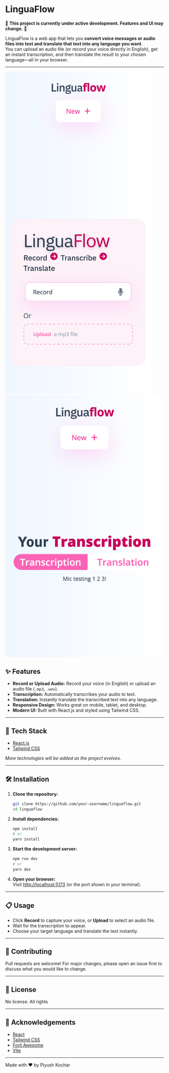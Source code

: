 # LinguaFlow

🚧 **This project is currently under active development. Features and UI may change.** 🚧

LinguaFlow is a web app that lets you **convert voice messages or audio files into text and translate that text into any language you want**.  
You can upload an audio file (or record your voice directly in English), get an instant transcription, and then translate the result to your chosen language—all in your browser.

---

![preview](https://github.com/piyushh-k/LinguaFlow/blob/0d7705e04e9cda36326d6582263c239823945db1/preview/Screen%20Shot%202025-07-08%20at%2003.16.44.png)
![preview](https://github.com/piyushh-k/LinguaFlow/blob/3cb6121477169fe308809f338f18b89300d67e80/preview/Screen%20Shot%202025-07-08%20at%2003.53.12.png)

## ✨ Features

- **Record or Upload Audio:** Record your voice (in English) or upload an audio file (`.mp3`, `.wav`).
- **Transcription:** Automatically transcribes your audio to text.
- **Translation:** Instantly translate the transcribed text into any language.
- **Responsive Design:** Works great on mobile, tablet, and desktop.
- **Modern UI:** Built with React.js and styled using Tailwind CSS.

---

## 🚀 Tech Stack

- [React.js](https://react.dev/)
- [Tailwind CSS](https://tailwindcss.com/)

*More technologies will be added as the project evolves.*

---

## 🛠️ Installation

1. **Clone the repository:**
   ```sh
   git clone https://github.com/your-username/linguaflow.git
   cd linguaflow
   ```

2. **Install dependencies:**
   ```sh
   npm install
   # or
   yarn install
   ```

3. **Start the development server:**
   ```sh
   npm run dev
   # or
   yarn dev
   ```

4. **Open your browser:**  
   Visit [http://localhost:5173](http://localhost:5173) (or the port shown in your terminal).

---

## 📋 Usage

- Click **Record** to capture your voice, or **Upload** to select an audio file.
- Wait for the transcription to appear.
- Choose your target language and translate the text instantly.

---

## 🤝 Contributing

Pull requests are welcome! For major changes, please open an issue first to discuss what you would like to change.

---


## 📄 License

No license. All rights

---

## 🙏 Acknowledgements

- [React](https://react.dev/)
- [Tailwind CSS](https://tailwindcss.com/)
- [Font Awesome](https://fontawesome.com/)
- [Vite](https://vitejs.dev/)

---


Made with ❤️ by Piyush Kochar
